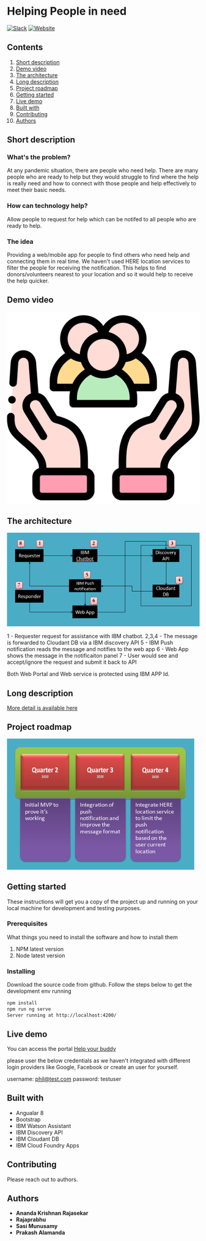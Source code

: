 # Helping People in need

[![Slack](https://img.shields.io/badge/Join-Slack-blue)](https://callforcode.org/slack) [![Website](https://img.shields.io/badge/View-Website-blue)](https://helpbuddy.eu-gb.mybluemix.net/)

## Contents

1. [Short description](#short-description)
1. [Demo video](#demo-video)
1. [The architecture](#the-architecture)
1. [Long description](#long-description)
1. [Project roadmap](#project-roadmap)
1. [Getting started](#getting-started)
1. [Live demo](#live-demo)
1. [Built with](#built-with)
1. [Contributing](#contributing)
1. [Authors](#authors)

## Short description

### What's the problem?

At any pandemic situation, there are people who need help. There are many people who are ready to help but they would struggle to find where the help is really need and how to connect with those people and help effectively to meet their basic needs.

### How can technology help?

Allow people to request for help which can be notifed to all people who are ready to help.

### The idea

Providing a web/mobile app for people to find others who need help and connecting them in real time.
We haven't used HERE location services to filter the people for receiving the notification.
This helps to find donors/volunteers nearest to your location and so it would help to receive the help quicker.

## Demo video

[![Watch the video](https://github.com/prakashalamanda/HelpBuddy/blob/master/src/assets/icons/logo.png?raw=true)](https://youtu.be/ZjiMPW72UA4)

## The architecture

![Architecture](https://github.com/prakashalamanda/HelpBuddy/blob/master/Architecture.PNG)

1 - Requester request for assistance with IBM chatbot.
2,3,4 - The message is forwarded to Cloudant DB via a IBM discovery API
5 - IBM Push notification reads the message and notifies to the web app
6 - Web App shows the message in the notificaiton panel
7 - User would see and accept/ignore the request and submit it back to API

Both Web Portal and Web service is protected using IBM APP Id.

## Long description

[More detail is available here](https://github.com/prakashalamanda/HelpBuddy/blob/master/description.md)

## Project roadmap

![Roadmap](https://github.com/prakashalamanda/HelpBuddy/blob/master/Roadmap.PNG)

## Getting started

These instructions will get you a copy of the project up and running on your local machine for development and testing purposes. 

### Prerequisites

What things you need to install the software and how to install them

1. NPM latest version 
2. Node latest version

### Installing
Download the source code from github.
Follow the steps below to get the development env running


```node
npm install
npm run ng serve
Server running at http://localhost:4200/
```

## Live demo

You can access the portal [Help your buddy](https://helpbuddy.eu-gb.mybluemix.net/)

please user the below credentials as we haven't integrated with different login providers like Google, Facebook or create an user for yourself.

username: phil@test.com 
password: testuser

## Built with

* Angualar 8
* Bootstrap
* IBM Watson Assistant
* IBM Discovery API
* IBM Cloudant DB
* IBM Cloud Foundry Apps

## Contributing

Please reach out to authors.

## Authors

* **Ananda Krishnan Rajasekar** 
* **Rajaprabhu** 
* **Sasi Munusamy** 
* **Prakash Alamanda** 
